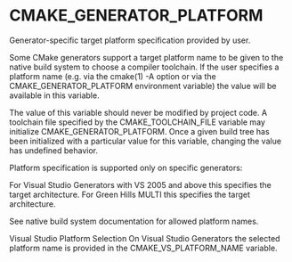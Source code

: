   

# CMAKE_GENERATOR_PLATFORM  
Generator-specific target platform specification provided by user.  

Some CMake generators support a target platform name to be given
to the native build system to choose a compiler toolchain.
If the user specifies a platform name (e.g. via the cmake(1) -A
option or via the CMAKE_GENERATOR_PLATFORM environment variable)
the value will be available in this variable.  

The value of this variable should never be modified by project code.
A toolchain file specified by the CMAKE_TOOLCHAIN_FILE
variable may initialize CMAKE_GENERATOR_PLATFORM.  Once a given
build tree has been initialized with a particular value for this
variable, changing the value has undefined behavior.  

Platform specification is supported only on specific generators:  


For Visual Studio Generators with VS 2005 and above this
specifies the target architecture.
For Green Hills MULTI this specifies the target architecture.
  

See native build system documentation for allowed platform names.  


Visual Studio Platform Selection
On Visual Studio Generators the selected platform name
is provided in the CMAKE_VS_PLATFORM_NAME variable.
  

